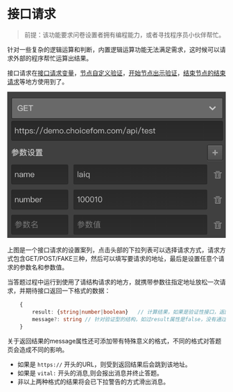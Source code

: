 # 接口请求


> 前提：该功能要求问卷设置者拥有编程能力，或者寻找程序员小伙伴帮忙。

针对一些复杂的逻辑运算和判断，内置逻辑运算功能无法满足需求，这时候可以请求外部的程序帮忙运算出结果。

接口请求在[接口请求变量](../variable/request-type.md)，[节点自定义验证](../node-setting/custom-validation.md)，[开始节点出示验证](../nodes/start.md)，[结束节点的结束请求](../nodes/end.md)等地方使用到了。

<img src='./images/request.png'>

上图是一个接口请求的设置案列，点击头部的下拉列表可以选择请求方式，请求方式包含GET/POST/FAKE三种，然后可以填写要请求的地址，最后是设置任意个请求的参数名和参数值。

当答题过程中运行到使用了请结构请求的地方，就携带参数往指定地址放松一次请求，并期待接口返回一下格式的数据：

```typescript
    {
        result: {string|number|boolean}   // 计算结果，如果是验证性接口，返回false代表验证失败，返回true代表验证成功，非验证性的接口返回数值或字符转作为计算结果
        message?: string // 针对验证型的结构，如过result属性是false，没有通过验证，这时应该通过message属性携带一个验证失败的理由，
    }
```

关于返回结果的message属性还可添加带有特殊意义的格式，不同的格式对答题页会造成不同的影响。
+ 如果是 `https://` 开头的URL，则受到返回结果后会跳到该地址。
+ 如果是 `vital:` 开头的消息,则会报出消息并终止答题。
+ 非以上两种格式的结果将会已下拉警告的方式滑出消息。


 
